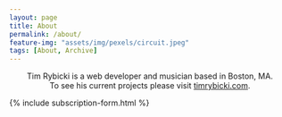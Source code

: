 ```yaml
---
layout: page
title: About
permalink: /about/
feature-img: "assets/img/pexels/circuit.jpeg"
tags: [About, Archive]
---
```


<!-- Tim Rybicki is a web developer and musician based in Boston, MA. To see his current projects please visit <a href="https://timrybicki.com/" target="_blank">timrybicki.com</a>. -->

<p style="text-align: center">
Tim Rybicki is a web developer and musician based in Boston, MA. <br>
To see his current projects please visit <a href="https://timrybicki.com/" target="_blank">timrybicki.com</a>.
</p>

{% include subscription-form.html %}
